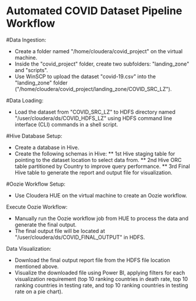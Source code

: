 # Automated COVID Dataset Pipeline Workflow

#Data Ingestion:
- Create a folder named "/home/cloudera/covid_project" on the virtual machine.
- Inside the "covid_project" folder, create two subfolders: "landing_zone" and "scripts".
- Use WinSCP to upload the dataset "covid-19.csv" into the "landing_zone" folder ("/home/cloudera/covid_project/landing_zone/COVID_SRC_LZ").

#Data Loading:
- Load the dataset from "COVID_SRC_LZ" to HDFS directory named "/user/cloudera/ds/COVID_HDFS_LZ" using HDFS command line interface (CLI) commands in a shell script.

#Hive Database Setup:
- Create a database in Hive.
- Create the following schemas in Hive:
** 1st Hive staging table for pointing to the dataset location to select data from.
** 2nd Hive ORC table partitioned by Country to improve query performance.
** 3rd Final Hive table to generate the report and output file for visualization.

#Oozie Workflow Setup:
- Use Cloudera HUE on the virtual machine to create an Oozie workflow.

Execute Oozie Workflow:
- Manually run the Oozie workflow job from HUE to process the data and generate the final output.
- The final output file will be located at "/user/cloudera/ds/COVID_FINAL_OUTPUT" in HDFS.

Data Visualization:
- Download the final output report file from the HDFS file location mentioned above.
- Visualize the downloaded file using Power BI, applying filters for each visualization requirement (top 10 ranking countries in death rate, top 10 ranking countries in testing rate, and top 10 ranking countries in testing rate on a pie chart).
